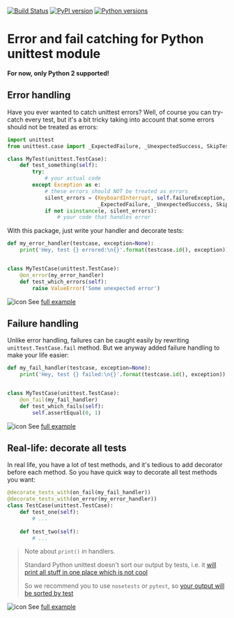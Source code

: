 [![Build Status](https://travis-ci.org/absent1706/unittest_onerror.svg?branch=master)](https://travis-ci.org/absent1706/unittest_onerror)
[![PyPI version](https://img.shields.io/pypi/v/unittest_onerror.svg)](https://pypi.python.org/pypi/unittest_onerror)
[![Python versions](https://img.shields.io/pypi/pyversions/unittest_onerror.svg)](https://travis-ci.org/absent1706/unittest_onerror)

# Error and fail catching for Python unittest module
**For now, only Python 2 supported!**

## Error handling
Have you ever wanted to catch unittest errors?
Well, of course you can try-catch every test, 
 but it's a bit tricky taking into account that some errors should not be treated as errors:

```python
import unittest
from unittest.case import _ExpectedFailure, _UnexpectedSuccess, SkipTest

class MyTest(unittest.TestCase):
    def test_something(self):
        try:
            # your actual code
        except Exception as e:
            # these errors should NOT be treated as errors
            silent_errors = (KeyboardInterrupt, self.failureException,
                             _ExpectedFailure, _UnexpectedSuccess, SkipTest)
            if not isinstance(e, silent_errors):
                # your code that handles error
```

With this package, just write your handler and decorate tests:

```python
def my_error_handler(testcase, exception=None):
    print('Hey, test {} errored:\n{}'.format(testcase.id(), exception))


class MyTestCase(unittest.TestCase):
    @on_error(my_error_handler)
    def test_which_errors(self):
        raise ValueError('Some unexpected error')

```

![icon](http://i.piccy.info/i9/c7168c8821f9e7023e32fd784d0e2f54/1489489664/1113/1127895/rsz_18_256.png)
See [full example](examples/on_error.py)

## Failure handling
Unlike error handling, failures can be caught easily by rewriting `unittest.TestCase.fail` method.
But we anyway added failure handling to make your life easier:
 
```python
def my_fail_handler(testcase, exception=None):
    print('Hey, test {} failed:\n{}'.format(testcase.id(), exception))


class MyTestCase(unittest.TestCase):
    @on_fail(my_fail_handler)
    def test_which_fails(self):
        self.assertEqual(0, 1)
```
![icon](http://i.piccy.info/i9/c7168c8821f9e7023e32fd784d0e2f54/1489489664/1113/1127895/rsz_18_256.png)
See [full example](examples/on_fail.py)


## Real-life: decorate all tests
In real life, you have a lot of test methods, and it's tedious to add decorator before each method.
So you have quick way to decorate all test methods you want:
         
```python
@decorate_tests_with(on_fail(my_fail_handler))
@decorate_tests_with(on_error(my_error_handler))
class TestCase(unittest.TestCase):
    def test_one(self):
        # ...
         
    def test_two(self):
        # ...   

```                                                       

> Note about `print()` in handlers.
>
> Standard Python unittest doesn't sort our output by tests,
>  i.e. it [will print all stuff in one place which is not cool](http://www.qopy.me/nyjV1d2oS1WVsIT_Dm-AxA)
> 
> So we recommend you to use `nosetests` or `pytest`,
>  so [your output will be sorted by test](http://www.qopy.me/dY_60Yj1SSyzds7fJNyk3w)
 
![icon](http://i.piccy.info/i9/c7168c8821f9e7023e32fd784d0e2f54/1489489664/1113/1127895/rsz_18_256.png)
See [full example](examples/real_life.py)


